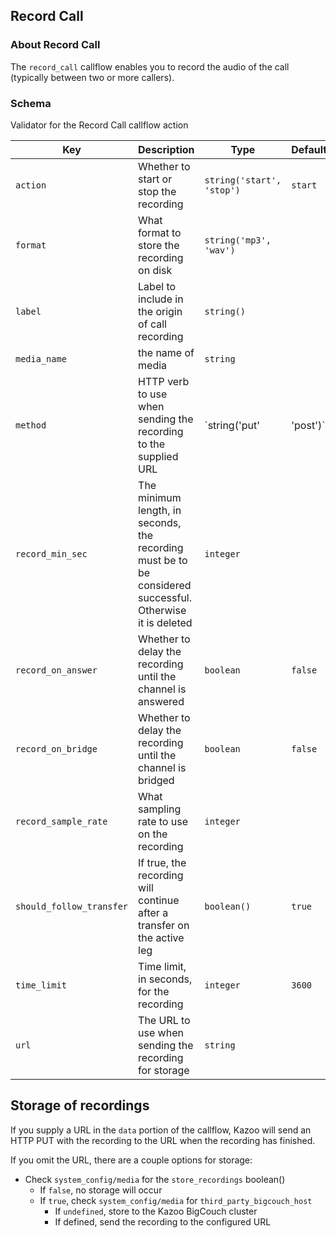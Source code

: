 ## Record Call

### About Record Call

The `record_call` callflow enables you to record the audio of the call (typically between two or more callers).

### Schema

Validator for the Record Call callflow action

Key | Description | Type | Default | Required | Support
--- | ----------- | ---- | ------- | -------- | --------
`action` | Whether to start or stop the recording | `string('start', 'stop')` | `start` | `true` |
`format` | What format to store the recording on disk | `string('mp3', 'wav')` |   | `false` |
`label` | Label to include in the origin of call recording | `string()` |   | `false` |
`media_name` | the name of media | `string` |   | `false` |
`method` | HTTP verb to use when sending the recording to the supplied URL | `string('put' | 'post')` | `put` | `false` |
`record_min_sec` | The minimum length, in seconds, the recording must be to be considered successful. Otherwise it is deleted | `integer` |   | `false` |
`record_on_answer` | Whether to delay the recording until the channel is answered | `boolean` | `false` | `false` |
`record_on_bridge` | Whether to delay the recording until the channel is bridged | `boolean` | `false` | `false` |
`record_sample_rate` | What sampling rate to use on the recording | `integer` |   | `false` |
`should_follow_transfer` | If true, the recording will continue after a transfer on the active leg | `boolean()` | `true` | `false` |
`time_limit` | Time limit, in seconds, for the recording | `integer` | `3600` | `false` |
`url` | The URL to use when sending the recording for storage | `string` |   | `false` |

## Storage of recordings

If you supply a URL in the `data` portion of the callflow, Kazoo will send an HTTP PUT with the recording to the URL when the recording has finished.

If you omit the URL, there are a couple options for storage:

* Check `system_config/media` for the `store_recordings` boolean()
    * If `false`, no storage will occur
    * If `true`, check `system_config/media` for `third_party_bigcouch_host`
        * If `undefined`, store to the Kazoo BigCouch cluster
        * If defined, send the recording to the configured URL
